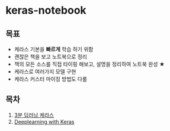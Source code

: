 # keras-notebook

## 목표
- 케라스 기본을 **빠르게** 학습 하기 위함
- 괜찮은 책을 보고 노트북으로 정리
- 책의 모든 소스를 직접 타이핑 해보고, 설명을 정리하여 노트북 완성 ★
- 케라스로 여러가지 모델 구현
- 케라스 커스터 마이징 방법도 다룸

## 목차
1. [3분 딥러닝 케라스](https://github.com/AI-Trolls/keras-notebook/tree/master/3boon_keras)
2. [Deeplearning with Keras](https://github.com/AI-Trolls/keras-notebook/tree/master/book1)
